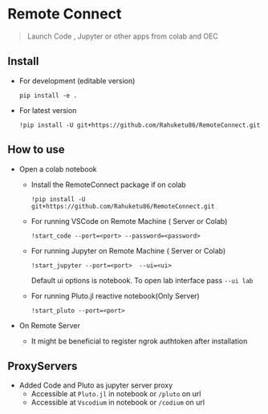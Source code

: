 # Remote Connect
> Launch Code , Jupyter or other apps from colab and OEC


## Install

- For development (editable version)
  
  ```pip install -e .```
  
- For latest version 

   ```!pip install -U git+https://github.com/Rahuketu86/RemoteConnect.git```

## How to use

- Open a colab notebook
    - Install the RemoteConnect package if on colab

      ```!pip install -U git+https://github.com/Rahuketu86/RemoteConnect.git```

    - For running VSCode on Remote Machine ( Server or Colab)

      ```!start_code --port=<port> --password=<password>```

    - For running Jupyter on Remote Machine ( Server or Colab)

      ```!start_jupyter --port=<port>  --ui=<ui>```
      
      Default ui options is notebook. To open lab interface pass `--ui lab`

    - For running Pluto.jl reactive notebook(Only Server)

      ```!start_pluto --port=<port>```
  
- On Remote Server
    - It might be beneficial to register ngrok authtoken <token> after installation 

##  ProxyServers

- Added Code and Pluto as jupyter server proxy
    - Accessible at `Pluto.jl` in notebook or `/pluto` on url
    - Accessible at `Vscodium` in notebook or `/codium` on url
